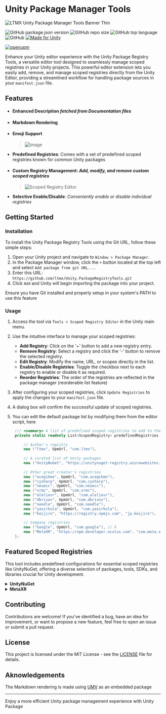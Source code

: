 # Unity Package Manager Tools

![LTMX Unity Package Manager Tools Banner Thin](https://github.com/ltmx/Unity.PackageManagerTools/assets/47640688/3677b97d-2bea-44ff-8bb6-7aee4f27ada2)


![GitHub package.json version](https://img.shields.io/github/package-json/v/ltmx/Unity.PackageManagerTools?color=blueviolet&style=for-the-badge)
![GitHub repo size](https://img.shields.io/github/repo-size/ltmx/Unity.PackageManagerTools?style=for-the-badge)
![GitHub top language](https://img.shields.io/github/languages/top/ltmx/Unity.PackageManagerTools?color=success&style=for-the-badge)
![GitHub](https://img.shields.io/github/license/ltmx/Unity.PackageManagerTools)
[![Made for Unity](https://img.shields.io/badge/Made%20for-Unity-57b9d3.svg?style=for-the-badge&logo=unity&color=blueviolet)](https://unity3d.com)

[![openupm](https://img.shields.io/npm/v/com.ltmx.unity.package-manager.tools?label=openupm&style=for-the-badge&registry_uri=https://package.openupm.com)](https://openupm.com/packages/com.ltmx.package-manager.tools)



Enhance your Unity editor experience with the Unity Package Registry Tools, a versatile editor tool designed to seamlessly manage scoped registries in your Unity projects. This powerful editor extension lets you easily add, remove, and manage scoped registries directly from the Unity Editor, providing a streamlined workflow for handling package sources in your `manifest.json` file.

## Features

- #### Enhanced Description *fetched from Documentation files*
- #### Markdown Rendering
- #### Emoji Support
    > ![image](https://github.com/ltmx/Unity.PackageManagerTools/assets/47640688/71953d0c-9985-427a-bef0-b29c986793c5)

- **Predefined Registries**: Comes with a set of predefined scoped registries known for common Unity packages
- #### **Custom Registry Management**: *Add, modify, and remove custom scoped registries*
    > ![Scoped Registry Editor](https://github.com/ltmx/Unity.PackageManagerTools/assets/47640688/55393bf6-0efa-4290-adc6-c7605c4d2cc6)
- **Selective Enable/Disable**: *Conveniently enable or disable individual registries*




## Getting Started

### Installation

To install the Unity Package Registry Tools using the Git URL, follow these simple steps:

1. Open your Unity project and navigate to `Window > Package Manager`.
2. In the Package Manager window, click the `+` button located at the top left and select `Add package from git URL...`.
3. Enter this URL: `https://github.com/ltmx/Unity.PackageRegistryTools.git`
4. Click `Add` and Unity will begin importing the package into your project.

Ensure you have Git installed and properly setup in your system's PATH to use this feature
### Usage

1. Access the tool via `Tools > Scoped Registry Editor` in the Unity main menu.
2. Use the intuitive interface to manage your scoped registries:
    - **Add Registry**: Click on the '+' button to add a new registry entry.
    - **Remove Registry**: Select a registry and click the '-' button to remove the selected registry.
    - **Edit Registry**: Modify the name, URL, or scopes directly in the list.
    - **Enable/Disable Registries**: Toggle the checkbox next to each registry to enable or disable it as required.
    - **Reorder Registries**: The order of the registries are reflected in the package manager (reorderable list feature)
3. After configuring your scoped registries, click `Update Registries` to apply the changes to your `manifest.json` file.
4. A dialog box will confirm the successful update of scoped registries.
5. You can edit the default package list by modifying them from the editor script, here
   
   ```cs
    /// <summary> A list of predefined scoped registries to add to the manifest.json file. </summary>
    private static readonly List<ScopedRegistry> predefinedRegistries = new List<ScopedRegistry>() {
        
        // Author's registry
        new ("ltmx", UpmUrl, "com.ltmx"),
        
        // A curated list of Unity packages
        new ("UnityNuGet", "https://unitynuget-registry.azurewebsites.net", "org.nuget"),
        
        // Other great creator's registries
        new ("acegikmo", UpmUrl, "com.acegikmo"),
        new ("cysharp", UpmUrl, "com.cysharp"),
        new ("neuecc", UpmUrl, "com.neuecc"),
        new ("vrmc", UpmUrl, "com.vrmc"),
        new ("alelievr", UpmUrl, "com.alelievr"),
        new ("dbrizov", UpmUrl, "com.dbrizov"),
        new ("needle", UpmUrl, "com.needle"),
        new ("yasirkula", UpmUrl, "com.yasirkula"),
        new ("keijiro", "https://registry.npmjs.com", "jp.keijiro"),
        
        // Company registries
        new ("Google", UpmUrl, "com.google"), // h
        new ("MetaXR", "https://npm.developer.oculus.com", "com.meta.xr"),
    };
   ```

## Featured Scoped Registries

This tool includes predefined configurations for essential scoped registries like UnityNuGet, offering a diverse selection of packages, tools, SDKs, and libraries crucial for Unity development.

<details>
<summary><strong>UnityNuGet</strong></summary>

UnityNuGet offers a bridge to NuGet packages, allowing Unity developers to easily integrate thousands of .NET libraries into their projects. It's particularly useful for projects that rely on advanced .NET features or external .NET libraries.

**Registry Details**
- **Name**: UnityNuGet
- **URL**: `https://unitynuget-registry.azurewebsites.net`
- **Scopes**: `org.nuget`

</details>

<details>
<summary><strong>MetaXR</strong></summary>

The MetaXR Scoped Registry is a must-have for developers working on VR and AR applications, especially those targeting Oculus devices. It provides access to Oculus SDKs and tools essential for VR development.

**Registry Details**
- **Name**: MetaXR
- **URL**: `https://npm.developer.oculus.com`
- **Scopes**: `com.meta.xr`

</details>



## Contributing

Contributions are welcome! If you've identified a bug, have an idea for improvement, or want to propose a new feature, feel free to open an issue or submit a pull request.

## License

This project is licensed under the MIT License - see the [LICENSE](LICENSE) file for details.

## Aknowledgements

The Markdown rendering is made using [UMV](https://github.com/gwaredd/UnityMarkdownViewer) as an embedded package

---

Enjoy a more efficient Unity package management experience with Unity Package
